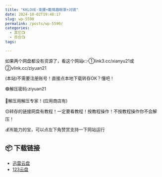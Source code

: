 ```yaml
---
title: "KKLOVE-束腰+戴情趣眼罩+对镜"
date: 2024-10-02T19:48:17
slug: wp-5590
permalink: /posts/wp-5590/
categories:
  - 其它📺
  - 百合📺
tags:

---
```


如果两个网盘都没有资源了，看这个网站👉①link3.cc/xianyu21或②vlink.cc/ziyuan21

(本站)不需要注册账号！直接点本地下载转存OK？懂吧！

🟢解压密码:ziyuan21

🔵解压用解压专家！(应用商店有)

🟡转存的链接网盘有教程！一定要看教程！按教程操作！不按教程操作你不会解压！

💰🈶能力的宝，可以点左下角赞赏支持一下网站运行

## 📦 下载链接
- [迅雷云盘](https://blziyuan21.com/pay-download/5590?key=a76d7aa6a9&down_id=0)
- [123云盘](https://blziyuan21.com/pay-download/5590?key=a76d7aa6a9&down_id=1)

